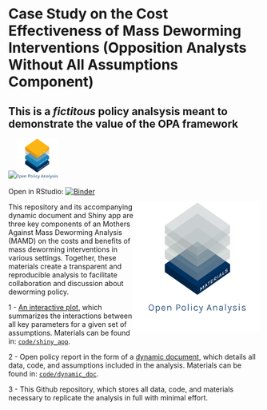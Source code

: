 
# Case Study on the Cost Effectiveness of Mass Deworming Interventions (Opposition Analysts Without All Assumptions Component)

## **This is a *fictitous* policy analsysis meant to demonstrate the value of the OPA framework**

<img width="200" src="./code/images/MAMD_fake_logo.png"><img height='80' src='./code/images/OPA_layers_no_assumptions.svg'>
<br>

Open in RStudio:
[![Binder](http://mybinder.org/badge_logo.svg)](https://mybinder.org/v2/gh/opposition-policy-analysis/pa-dw-no-opaque-link/master?urlpath=rstudio)

<img align="right" width="50%" src="./code/shiny_app/www/OPA_layers_materials.png">

This repository and its accompanying dynamic document and Shiny app are
three key components of an Mothers Against Mass Deworming Analysis (MAMD) on the costs and
benefits of mass deworming interventions in various settings. Together,
these materials create a transparent and reproducible analysis to
facilitate collaboration and discussion about deworming policy.

1 - [An interactive plot](https://keanulim123.shinyapps.io/pa-dw-no-opaque-link-shiny-app/),
which summarizes the interactions between all key parameters for a given
set of assumptions. Materials can be found in:
[`code/shiny_app`](https://github.com/opposition-policy-analysis/pa-dw-no-opaque-link/tree/master/code/shiny_app).

2 - Open policy report in the form of a [dynamic
document](https://opposition-policy-analysis.github.io/pa-dw-no-opaque-link/), which details all
data, code, and assumptions included in the analysis. Materials can be
found in:
[`code/dynamic_doc`](https://github.com/opposition-policy-analysis/pa-dw-no-opaque-link/blob/master/code/01_final_opa.Rmd).

3 - This Github repository, which stores all data, code, and materials
necessary to replicate the analysis in full with minimal effort.
